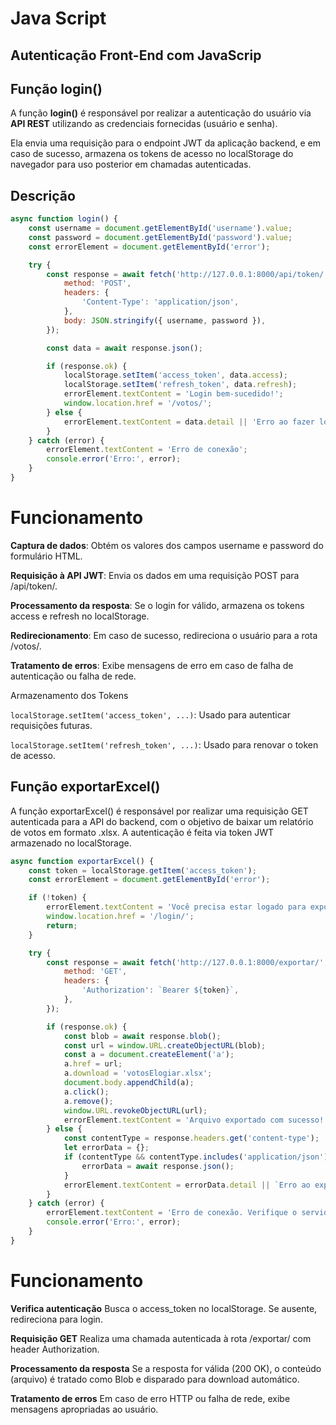 # Java Script 

## Autenticação Front-End com JavaScrip

## Função login()

A função **login()** é responsável por realizar a autenticação do usuário via **API REST** utilizando as credenciais fornecidas (usuário e senha). 

Ela envia uma requisição para o endpoint JWT da aplicação backend, e em caso de sucesso, armazena os tokens de acesso no localStorage do navegador para uso posterior em chamadas autenticadas.

## Descrição 

```js
async function login() {
    const username = document.getElementById('username').value;
    const password = document.getElementById('password').value;
    const errorElement = document.getElementById('error');

    try {
        const response = await fetch('http://127.0.0.1:8000/api/token/', {
            method: 'POST',
            headers: {
                'Content-Type': 'application/json',
            },
            body: JSON.stringify({ username, password }),
        });

        const data = await response.json();

        if (response.ok) {
            localStorage.setItem('access_token', data.access);
            localStorage.setItem('refresh_token', data.refresh);
            errorElement.textContent = 'Login bem-sucedido!';
            window.location.href = '/votos/';
        } else {
            errorElement.textContent = data.detail || 'Erro ao fazer login';
        }
    } catch (error) {
        errorElement.textContent = 'Erro de conexão';
        console.error('Erro:', error);
    }
}

```

# Funcionamento 

**Captura de dados**: Obtém os valores dos campos username e password do formulário HTML.

**Requisição à API JWT**: Envia os dados em uma requisição POST para /api/token/.

**Processamento da resposta**: Se o login for válido, armazena os tokens access e refresh no localStorage.

**Redirecionamento**: Em caso de sucesso, redireciona o usuário para a rota /votos/.

**Tratamento de erros**: Exibe mensagens de erro em caso de falha de autenticação ou falha de rede.

Armazenamento dos Tokens

````localStorage.setItem('access_token', ...)````: Usado para autenticar requisições futuras.

````localStorage.setItem('refresh_token', ...)````: Usado para renovar o token de acesso.

## Função exportarExcel()

A função exportarExcel() é responsável por realizar uma requisição GET autenticada para a API do backend, com o objetivo de baixar um relatório de votos em formato .xlsx. A autenticação é feita via token JWT armazenado no localStorage.


```js 
async function exportarExcel() {
    const token = localStorage.getItem('access_token');
    const errorElement = document.getElementById('error');

    if (!token) {
        errorElement.textContent = 'Você precisa estar logado para exportar.';
        window.location.href = '/login/';
        return;
    }

    try {
        const response = await fetch('http://127.0.0.1:8000/exportar/', {
            method: 'GET',
            headers: {
                'Authorization': `Bearer ${token}`,
            },
        });

        if (response.ok) {
            const blob = await response.blob();
            const url = window.URL.createObjectURL(blob);
            const a = document.createElement('a');
            a.href = url;
            a.download = 'votosElogiar.xlsx';
            document.body.appendChild(a);
            a.click();
            a.remove();
            window.URL.revokeObjectURL(url);
            errorElement.textContent = 'Arquivo exportado com sucesso!';
        } else {
            const contentType = response.headers.get('content-type');
            let errorData = {};
            if (contentType && contentType.includes('application/json')) {
                errorData = await response.json();
            }
            errorElement.textContent = errorData.detail || `Erro ao exportar o arquivo (status: ${response.status}).`;
        }
    } catch (error) {
        errorElement.textContent = 'Erro de conexão. Verifique o servidor.';
        console.error('Erro:', error);
    }
}
```

# Funcionamento 

**Verifica autenticação** Busca o access_token no localStorage. Se ausente, redireciona para login.

**Requisição GET** Realiza uma chamada autenticada à rota /exportar/ com header Authorization.

**Processamento da resposta** Se a resposta for válida (200 OK), o conteúdo (arquivo) é tratado como Blob e disparado para download automático.

**Tratamento de erros**	Em caso de erro HTTP ou falha de rede, exibe mensagens apropriadas ao usuário.
